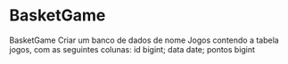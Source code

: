 # BasketGame
BasketGame
Criar um banco de dados de nome Jogos contendo a tabela jogos, com as seguintes colunas:
id bigint; data date; pontos bigint

